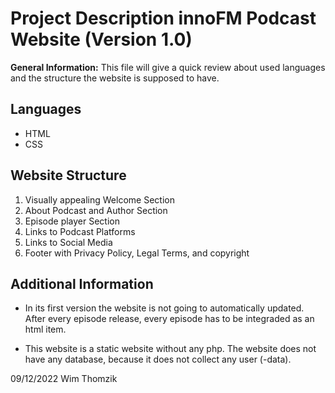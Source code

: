 # Project Description innoFM Podcast Website (Version 1.0)

 **General Information:** This file will give a quick review about used languages and the structure the website is supposed to have.

## Languages

  * HTML
  * CSS

## Website Structure

  1. Visually appealing Welcome Section
  2. About Podcast and Author Section
  3. Episode player Section
  4. Links to Podcast Platforms
  5. Links to Social Media
  6. Footer with Privacy Policy, Legal Terms, and copyright

## Additional Information
  
  * In its first version the website is not going to automatically updated.
  After every episode release, every episode has to be integraded as an html item.
  
  * This website is a static website without any php. The website does not have any database, because it does not collect any user (-data).

09/12/2022 
Wim Thomzik
  
  

